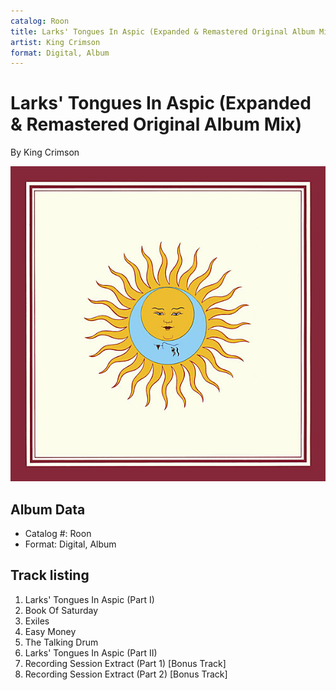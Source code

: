```yaml
---
catalog: Roon
title: Larks' Tongues In Aspic (Expanded & Remastered Original Album Mix)
artist: King Crimson
format: Digital, Album
---
```


# Larks' Tongues In Aspic (Expanded & Remastered Original Album Mix)

By King Crimson

![](../../assets/albumcovers/King_Crimson-Larks_Tongues_In_Aspic_Expanded_and_Remastered_Original_Album_Mix.png)

## Album Data

- Catalog #: Roon
- Format: Digital, Album


## Track listing


1. Larks' Tongues In Aspic (Part I)
2. Book Of Saturday
3. Exiles
4. Easy Money
5. The Talking Drum
6. Larks' Tongues In Aspic (Part II)
7. Recording Session Extract (Part 1) [Bonus Track]
8. Recording Session Extract (Part 2) [Bonus Track]

